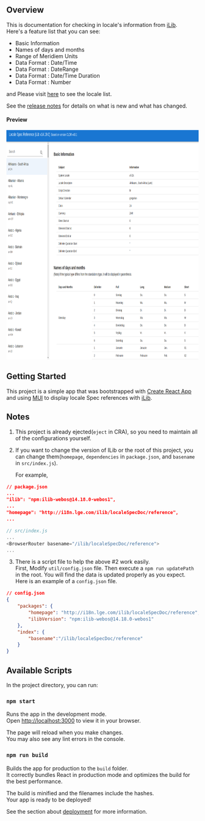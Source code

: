## Overview
This is documentation for checking in locale's information from [iLib](https://github.com/iLib-js/iLib).  
Here's a feature list that you can see:
 * Basic Information
 * Names of days and months
 * Range of Meridiem Units
 * Data Format : Date/Time
 * Data Format : DateRange
 * Data Format : Date/Time Duration
 * Data Format : Number

and Please visit [here](Locales.md) to see the locale list.  

See the [release notes](./ReleaseNotes.md) for details on what is new and what has changed.

#### Preview 
<img src="./images/localeSpecDoc_Snapshot2.png" width="1000" height="600"/>

## Getting Started

This project is a simple app that was bootstrapped with [Create React App](https://github.com/facebook/create-react-app) and using [MUI](https://mui.com) to display locale Spec references with [iLib](https://github.com/iLib-js/iLib).  

## Notes

1. This project is already ejected(`eject` in CRA), so you need to maintain all of the configurations yourself.

2. If you want to change the version of ILib or the root of this project, you can change them(`homepage`, `dependencies` in `package.json`, and `basename` in `src/index.js`).

   For example,

```json
// package.json
...
"ilib": "npm:ilib-webos@14.18.0-webos1",
...
"homepage": "http://i18n.lge.com/ilib/localeSpecDoc/reference",
...
```
```js
// src/index.js
...
<BrowserRouter basename="/ilib/localeSpecDoc/reference">
...

```
3. There is a script file to help the above #2 work easily.   
First, Modify  `util/config.json` file. Then execute a `npm run updatePath` in the root. You will find the data is updated properly as you expect.
Here is an example of a  `config.json` file.
```json
// config.json
{
    "packages": {
        "homepage": "http://i18n.lge.com/ilib/localeSpecDoc/reference",
        "ilibVersion": "npm:ilib-webos@14.18.0-webos1"
    },
    "index": {
        "basename":"/ilib/localeSpecDoc/reference"
    }
}
```


## Available Scripts

In the project directory, you can run:

### `npm start`

Runs the app in the development mode.\
Open [http://localhost:3000](http://localhost:3000) to view it in your browser.

The page will reload when you make changes.\
You may also see any lint errors in the console.

### `npm run build`

Builds the app for production to the `build` folder.\
It correctly bundles React in production mode and optimizes the build for the best performance.

The build is minified and the filenames include the hashes.\
Your app is ready to be deployed!

See the section about [deployment](https://facebook.github.io/create-react-app/docs/deployment) for more information.